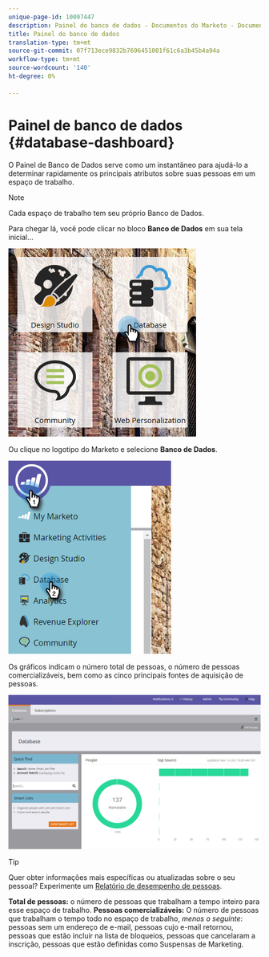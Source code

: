 ```yaml
---
unique-page-id: 10097447
description: Painel do banco de dados - Documentos do Marketo - Documentação do produto
title: Painel do banco de dados
translation-type: tm+mt
source-git-commit: 07f713ece9832b7696451001f61c6a3b45b4a94a
workflow-type: tm+mt
source-wordcount: '140'
ht-degree: 0%

---
```



# Painel de banco de dados {#database-dashboard}

O Painel de Banco de Dados serve como um instantâneo para ajudá-lo a determinar rapidamente os principais atributos sobre suas pessoas em um espaço de trabalho.

>[!NOTE]
>
>Cada espaço de trabalho tem seu próprio Banco de Dados.

Para chegar lá, você pode clicar no bloco **Banco de Dados** em sua tela inicial...

![](assets/db-3.png)

Ou clique no logotipo do Marketo e selecione **Banco de Dados**.

![](assets/db2.png)

Os gráficos indicam o número total de pessoas, o número de pessoas comercializáveis, bem como as cinco principais fontes de aquisição de pessoas.

![](assets/three-7.png)

>[!TIP]
>
>Quer obter informações mais específicas ou atualizadas sobre o seu pessoal? Experimente um [Relatório de desempenho de pessoas](/help/marketo/product-docs/reporting/basic-reporting/report-types/people-performance-report.md).

**Total de pessoas:** o número de pessoas que trabalham a tempo inteiro para esse espaço de trabalho.  **Pessoas comercializáveis:** O número de pessoas que trabalham o tempo todo no espaço de trabalho,  _menos o seguinte_: pessoas sem um endereço de e-mail, pessoas cujo e-mail retornou, pessoas que estão incluir na lista de bloqueios, pessoas que cancelaram a inscrição, pessoas que estão definidas como Suspensas de Marketing.
